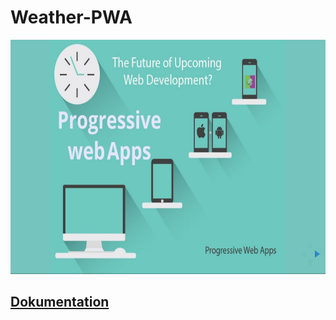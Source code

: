 # Weather-PWA

<img src="images/dev.jpg" alt="alt text" width="850" height="375">

## [Dokumentation](Dokumentation.md) <br/>
